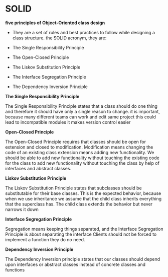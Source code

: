 # SOLID


**five principles of Object-Oriented class design**

* They are a set of rules and best practices to follow while designing a class structure.
the SOLID acronym, they are:

* The Single Responsibility Principle
* The Open-Closed Principle
* The Liskov Substitution Principle
* The Interface Segregation Principle
* The Dependency Inversion Principle


**The Single Responsibility Principle**



The Single Responsibility Principle states that a class should do one thing and therefore it should have only a single reason to change.
it is important, because many different teams can work and edit same project this could lead to incompatible modules
it makes version control easier



**Open-Closed Principle**



The Open-Closed Principle requires that classes should be open for extension and closed to modification.
Modification means changing the code of an existing class
extension means adding new functionality.
We should be able to add new functionality without touching the existing code for the class
to add new functionality without touching the class by help of interfaces and abstract classes.


**Liskov Substitution Principle**


The Liskov Substitution Principle states that subclasses should be substitutable for their base classes.
This is the expected behavior, because when we use inheritance we assume that the child class inherits everything that the superclass has. The child class extends the behavior but never narrows it down


**Interface Segregation Principle**


Segregation means keeping things separated, and the Interface Segregation Principle is about separating the interface
Clients should not be forced to implement a function they do no need.


**Dependency Inversion Principle**



The Dependency Inversion principle states that our classes should depend upon interfaces or abstract classes instead of concrete classes and functions

